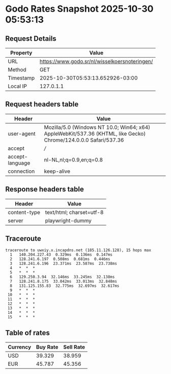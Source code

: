 # Godo Rates Snapshot 2025-10-30 05:53:13
## Request Details

| Property | Value |
|----------|-------|
| URL | https://www.godo.sr/nl/wisselkoersnoteringen/ |
| Method | GET |
| Timestamp | 2025-10-30T05:53:13.652926-03:00 |
| Local IP | 127.0.1.1 |
    
## Request headers table

| Header | Value |
|--------|-------|
| user-agent | Mozilla/5.0 (Windows NT 10.0; Win64; x64) AppleWebKit/537.36 (KHTML, like Gecko) Chrome/124.0.0.0 Safari/537.36 |
| accept | */* |
| accept-language | nl-NL,nl;q=0.9,en;q=0.8 |
| connection | keep-alive |

    
## Response headers table
| Header | Value |
|--------|-------|
| content-type | text/html; charset=utf-8 |
| server | playwright-dummy |

## Traceroute 

```
traceroute to uwxiy.x.incapdns.net (185.11.126.128), 15 hops max
  1   140.204.227.43  0.329ms  0.136ms  0.147ms 
  2   128.241.6.197  0.508ms  0.681ms  0.446ms 
  3   128.241.6.196  23.371ms  23.587ms  23.738ms 
  4   *  *  * 
  5   *  *  * 
  6   129.250.3.94  32.146ms  33.245ms  32.138ms 
  7   128.241.8.175  33.042ms  33.013ms  32.848ms 
  8   131.125.155.83  32.775ms  32.697ms  32.617ms 
  9   *  *  * 
 10   *  *  * 
 11   *  *  * 
 12   *  *  * 
 13   *  *  * 
 14   *  *  * 
 15   *  *  * 

```


## Table of rates

| Currency | Buy Rate | Sell Rate |
|----------|----------|-----------|
| USD | 39.329 | 38.959 |
| EUR | 45.787 | 45.356 |
